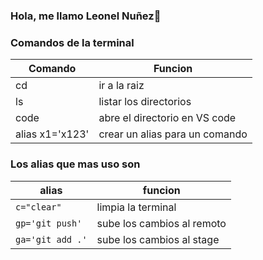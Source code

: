 ### Hola, me llamo Leonel Nuñez👋

<!--
**1LeNu/1LeNu** is a ✨ _special_ ✨ repository because its `README.md` (this file) appears on your GitHub profile.

Here are some ideas to get you started:

- 🔭 I’m currently working on ...
- 🌱 I’m currently learning ...
- 👯 I’m looking to collaborate on ...
- 🤔 I’m looking for help with ...
- 💬 Ask me about ...
- 📫 How to reach me: ...
- 😄 Pronouns: ...
- ⚡ Fun fact: ...
-->
### Comandos de la terminal

| Comando       | Funcion                       | 
|---------------|------------                   |
|cd             | ir a la raiz                  |
|ls             |listar los directorios         |
|code           | abre el directorio en VS code |
|alias x1='x123'| crear un alias para un comando|

### Los alias que mas uso son 

|alias              |funcion                   |
|-------------------|--------------------------|
|``c="clear"``      |limpia la terminal        |
|``gp='git push'``  |sube los cambios al remoto|
|``ga='git add .'`` |sube los cambios al stage |
